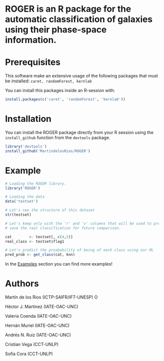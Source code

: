 # ROGER is an R package for the automatic classification of galaxies using their phase-space information.

# Prerequisites

This software make an extensive usage of the following packages that must be installed: ```caret, randomForest, kernlab```

You can install this packages inside an R-session with:

```R
install.packages(c('caret', 'randomForest', 'kernlab'))
``` 

# Installation

You can install the ROGER package directly from your R session using the ```install_github``` function from the ```devtools``` package.

``` R
library('devtools')
install_github('MartindelosRios/ROGER')
```

# Example

``` R
# Loading the ROGER library.
library('ROGER')

# Loading the data
data('testset')

# Let's see the structure of this dataset
str(testset)

# Let's keep only with the 'r' and 'v' columns that will be used to predict, and
# save the real classification for future comparison.

cat        <- testset[, c(4,5)]
real_class <- testset$flag1

# Let's predict the proabability of being of each class using our ML
pred_prob <- get_class(cat, knn)
```
In the [Examples](https://github.com/Martindelosrios/ROGER/tree/master/Examples) section you can find more
examples!
# Authors

Martín de los Rios (ICTP-SAIFR/IFT-UNESP) <a itemprop="sameAs"  href="https://orcid.org/0000-0003-2190-2196" target="orcid.widget" rel="noopener noreferrer" style="vertical-align:top;"> <img src="https://orcid.org/sites/default/files/images/orcid_16x16.png" style="width:1em;margin-right:.5em;" alt="ORCID iD icon"></a>

Héctor J. Martínez (IATE-OAC-UNC)

Valeria Coenda (IATE-OAC-UNC)


Hernán Muriel (IATE-OAC-UNC)


Andrés N. Ruiz (IATE-OAC-UNC)


Cristian Vega (CCT-UNLP)


Sofía Cora (CCT-UNLP)



